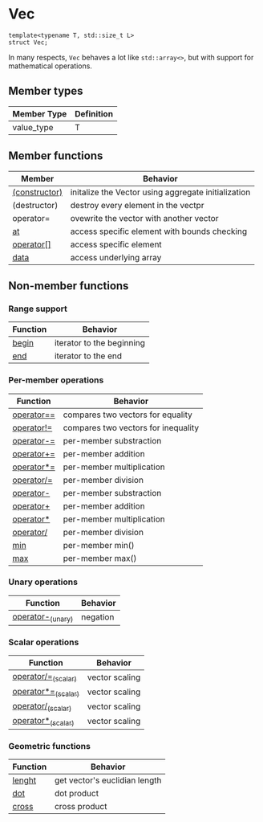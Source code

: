 # Vec

```
template<typename T, std::size_t L>
struct Vec;
```
In many respects, `Vec` behaves a lot like `std::array<>`, but with support for mathematical operations.

## Member types

Member Type | Definition
------------|-----------
value_type  | T

## Member functions

Member                              | Behavior
------------------------------------|------------------------
[(constructor)](vec/constructor.md) | initalize the Vector using aggregate initialization
(destructor)                        | destroy every element in the vectpr
operator=                           | ovewrite the vector with another vector
[at](vec/at.md)                     | access specific element with bounds checking 
[operator[]](vec/operator_at.md)    | access specific element
[data](vec/data.md)                 | access underlying array

## Non-member functions

### Range support

Function                            | Behavior
------------------------------------|------------------------
[begin](vec/begin.md)               | iterator to the beginning
[end](vec/end.md)                 | iterator to the end

### Per-member operations

Function                                  | Behavior
------------------------------------------|------------------------
[operator==](vec/op_cmp.md)               | compares two vectors for equality
[operator!=](vec/op_cmp.md)               | compares two vectors for inequality
[operator-=](vec/op_per_mem_compound.md)  | per-member substraction
[operator+=](vec/op_per_mem_compound.md)  | per-member addition
[operator*=](vec/op_per_mem_compound.md)  | per-member multiplication
[operator/=](vec/op_per_mem_compound.md)  | per-member division
[operator-](vec/op_per_mem.md)            | per-member substraction
[operator+](vec/op_per_mem.md)            | per-member addition
[operator*](vec/op_per_mem.md)            | per-member multiplication
[operator/](vec/op_per_mem.md)            | per-member division
[min](vec/min.md)                         | per-member min()
[max](vec/min.md)                         | per-member max()

### Unary operations

Function                                          | Behavior
--------------------------------------------------|------------------------
[operator-<sub>(unary)</sub>](vec/unary_minus.md) | negation

### Scalar operations

Function                                                 | Behavior
---------------------------------------------------------|---------------------
[operator/=<sub>(scalar)</sub>](vec/scaling_compound.md) | vector scaling
[operator*=<sub>(scalar)</sub>](vec/scaling_compound.md) | vector scaling
[operator/<sub>(scalar)</sub>](vec/scaling.md)           | vector scaling
[operator*<sub>(scalar)</sub>](vec/scaling.md)           | vector scaling

### Geometric functions

Function                            | Behavior
------------------------------------|------------------------
[lenght](vec/length.md)             | get vector's euclidian length
[dot](vec/dot.md)                   | dot product
[cross](vec/cross.md)               | cross product